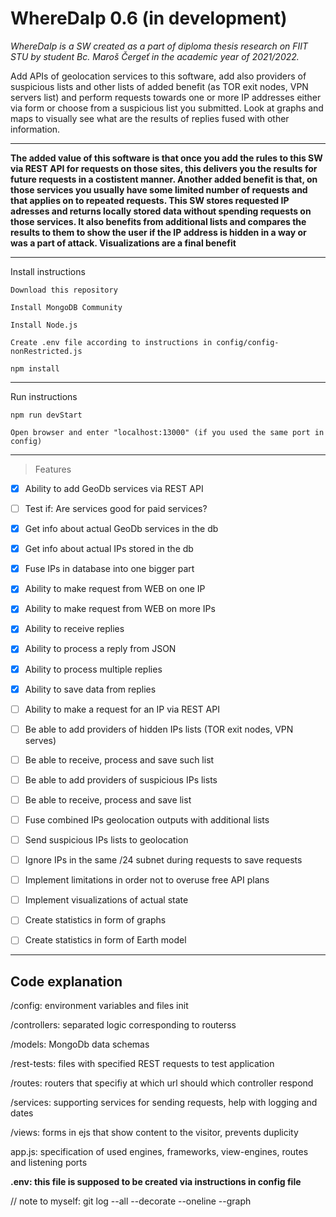 # WhereDaIp 0.6 (in development) 

*WhereDaIp is a SW created as a part of diploma thesis research on FIIT STU by student Bc. Maroš Čergeť in the academic year of 2021/2022.*

Add APIs of geolocation services to this software, add also providers of suspicious lists and other lists of added benefit (as TOR exit nodes, VPN servers list) and perform requests towards one or more IP addresses either via form or choose from a suspicious list you submitted. Look at graphs and maps to visually see what are the results of replies fused with other information.

--- 

**The added value of this software is that once you add the rules to this SW via REST API for requests on those sites, this delivers you the results for future requests in a costistent manner. Another added benefit is that, on those services you usually have some limited number of requests and that applies on to repeated requests. This SW stores requested IP adresses and returns locally stored data without spending requests on those services. It also benefits from additional lists and compares the results to them to show the user if the IP address is hidden in a way or was a part of attack. Visualizations are a final benefit**

--- 

Install instructions

`Download this repository`

`Install MongoDB Community`

`Install Node.js`

`Create .env file according to instructions in config/config-nonRestricted.js`

`npm install`

--- 

Run instructions

`npm run devStart`

`Open browser and enter "localhost:13000" (if you used the same port in config)`

--- 


> Features
- [X] Ability to add GeoDb services via REST API
- [ ] Test if: Are services good for paid services? 
- [X] Get info about actual GeoDb services in the db
- [X] Get info about actual IPs stored in the db
- [X] Fuse IPs in database into one bigger part
- [X] Ability to make request from WEB on one IP
- [X] Ability to make request from WEB on more IPs
- [X] Ability to receive replies
- [X] Ability to process a reply from JSON
- [X] Ability to process multiple replies
- [X] Ability to save data from replies
- [ ] Ability to make a request for an IP via REST API
- [ ] Be able to add providers of hidden IPs lists (TOR exit nodes, VPN serves)
- [ ] Be able to receive, process and save such list
- [ ] Be able to add providers of suspicious IPs lists
- [ ] Be able to receive, process and save list
- [ ] Fuse combined IPs geolocation outputs with additional lists
- [ ] Send suspicious IPs lists to geolocation
- [ ] Ignore IPs in the same /24 subnet during requests to save requests
- [ ] Implement limitations in order not to overuse free API plans
- [ ] Implement visualizations of actual state
- [ ] Create statistics in form of graphs
- [ ] Create statistics in form of Earth model


--- 

## Code explanation

/config: environment variables and files init

/controllers: separated logic corresponding to routerss

/models: MongoDb data schemas

/rest-tests: files with specified REST requests to test application

/routes: routers that specifiy at which url should which controller respond

/services: supporting services for sending requests, help with logging and dates

/views: forms in ejs that show content to the visitor, prevents duplicity

app.js: specification of used engines, frameworks, view-engines, routes and listening ports

**.env: this file is supposed to be created via instructions in config file**



// note to myself:
git log --all --decorate --oneline --graph